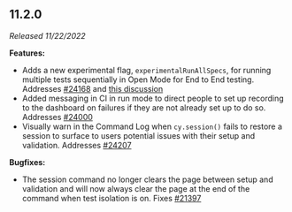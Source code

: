 ## 11.2.0

_Released 11/22/2022_

**Features:**

- Adds a new experimental flag, `experimentalRunAllSpecs`, for running multiple
  tests sequentially in Open Mode for End to End testing. Addresses
  [#24168](https://github.com/cypress-io/cypress/issues/24168) and
  [this discussion](https://github.com/cypress-io/cypress/discussions/21628)
- Added messaging in CI in run mode to direct people to set up recording to the
  dashboard on failures if they are not already set up to do so. Addresses
  [#24000](https://github.com/cypress-io/cypress/issues/24000)
- Visually warn in the Command Log when `cy.session()` fails to restore a session
  to surface to users potential issues with their setup and validation.
  Addresses [#24207](https://github.com/cypress-io/cypress/issues/24207)

**Bugfixes:**

- The session command no longer clears the page between setup and validation and
  will now always clear the page at the end of the command when test isolation
  is on. Fixes [#21397](https://github.com/cypress-io/cypress/issues/21397)
